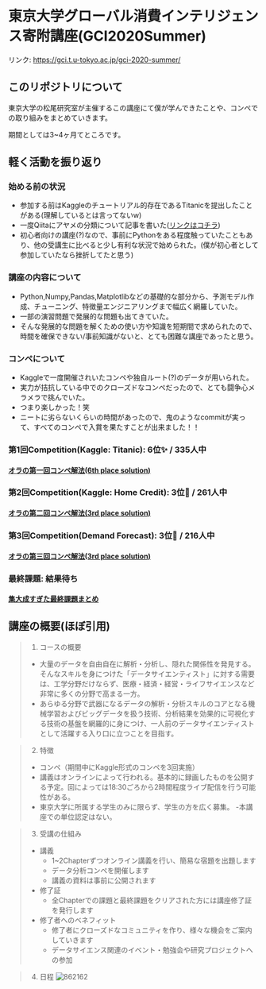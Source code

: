 # 東京大学グローバル消費インテリジェンス寄附講座(GCI2020Summer)
リンク: https://gci.t.u-tokyo.ac.jp/gci-2020-summer/

## このリポジトリについて
東京大学の松尾研究室が主催するこの講座にて僕が学んできたことや、コンペでの取り組みをまとめていきます。

期間としては3~4ヶ月てところです。

## 軽く活動を振り返り
### 始める前の状況
- 参加する前はKaggleのチュートリアル的存在であるTitanicを提出したことがある(理解しているとは言ってないw)
- 一度Qiitaにアヤメの分類について記事を書いた([リンクはコチラ](https://qiita.com/Hirochon/items/12379d7ca6141f1fb6fa))
- 初心者向けの講座(?)なので、事前にPythonをある程度触っていたこともあり、他の受講生に比べると少し有利な状況で始められた。(僕が初心者として参加していたなら挫折してたと思う)

### 講座の内容について
- Python,Numpy,Pandas,Matplotlibなどの基礎的な部分から、予測モデル作成、チューニング、特徴量エンジニアリングまで幅広く網羅していた。
- 一部の演習問題で発展的な問題も出てきていた。
- そんな発展的な問題を解くための使い方や知識を短期間で求められたので、時間を確保できない/事前知識がないと、とても困難な講座であったと思う。

### コンペについて
- Kaggleで一度開催されいたコンペや独自ルート(?)のデータが用いられた。
- 実力が拮抗している中でのクローズドなコンペだったので、とても闘争心メラメラで挑んでいた。
- つまり楽しかった！笑
- ニートに劣らないくらいの時間があったので、鬼のようなcommitが実って、すべてのコンペで入賞を果たすことが出来ました！！

### 第1回Competition(Kaggle: Titanic): 6位:sparkles: / 335人中
#### [オラの第一回コンペ解法(6th place solution)](https://github.com/Hirochon/GCI2020-Summer/blob/master/Competition1/README.md)

### 第2回Competition(Kaggle: Home Credit): 3位:tada: / 261人中
#### [オラの第二回コンペ解法(3rd place solution)](https://github.com/Hirochon/GCI2020-Summer/blob/master/Competition2/README.md)

### 第3回Competition(Demand Forecast): 3位:tada: / 216人中
#### [オラの第三回コンペ解法(3rd place solution)](https://github.com/Hirochon/GCI2020-Summer/blob/master/Competition3/README.md)

### 最終課題: 結果待ち
#### [集大成すぎた最終課題まとめ](https://github.com/Hirochon/GCI2020-Summer/blob/master/FinalTask/README.md)

## 講座の概要(ほぼ引用)

> 1. コースの概要
>   - 大量のデータを自由自在に解析・分析し、隠れた関係性を発見する。そんなスキルを身につけた「データサイエンティスト」に対する需要は、工学分野だけならず、医療・経済・経営・ライフサイエンスなど非常に多くの分野で高まる一方。
>   - あらゆる分野で武器になるデータの解析・分析スキルのコアとなる機械学習およびビッグデータを扱う技術、分析結果を効果的に可視化する技術の基盤を網羅的に身につけ、一人前のデータサイエンティストとして活躍する入り口に立つことを目指す。

> 2. 特徴
> - コンペ（期間中にKaggle形式のコンペを3回実施）
> - 講義はオンラインによって行われる。基本的に録画したものを公開する予定。回によっては18:30ごろから2時間程度ライブ配信を行う可能性がある。
> - 東京大学に所属する学生のみに限らず、学生の方を広く募集。
> -本講座での単位認定はない。

> 3. 受講の仕組み
> - 講義
>   - 1~2Chapterずつオンライン講義を行い、簡易な宿題を出題します
>   - データ分析コンペを開催します
>   - 講義の資料は事前に公開されます
> - 修了証
>   - 全Chapterでの課題と最終課題をクリアされた方には講座修了証を発行します
> - 修了者へのベネフィット
>   - 修了者にクローズドなコミュニティを作り、様々な機会をご案内していきます
>   - データサイエンス関連のイベント・勉強会や研究プロジェクトへの参加

> 4. 日程
> ![862162](https://user-images.githubusercontent.com/50178851/88477112-5f4b0a80-cf78-11ea-94c5-b281fd033d6b.jpg)
